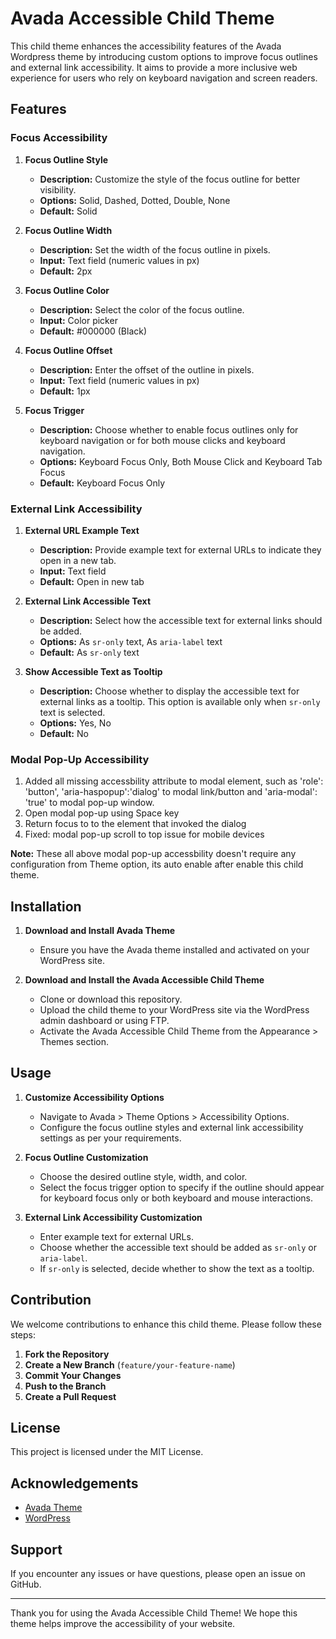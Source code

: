 # Avada Accessible Child Theme

This child theme enhances the accessibility features of the Avada Wordpress theme by introducing custom options to improve focus outlines and external link accessibility. It aims to provide a more inclusive web experience for users who rely on keyboard navigation and screen readers.

## Features

### Focus Accessibility

1. **Focus Outline Style**
   - **Description:** Customize the style of the focus outline for better visibility.
   - **Options:** Solid, Dashed, Dotted, Double, None
   - **Default:** Solid

2. **Focus Outline Width**
   - **Description:** Set the width of the focus outline in pixels.
   - **Input:** Text field (numeric values in px)
   - **Default:** 2px

3. **Focus Outline Color**
   - **Description:** Select the color of the focus outline.
   - **Input:** Color picker
   - **Default:** #000000 (Black)
     
4. **Focus Outline Offset**
   - **Description:** Enter the offset of the outline in pixels.
   - **Input:** Text field (numeric values in px)
   - **Default:** 1px

4. **Focus Trigger**
   - **Description:** Choose whether to enable focus outlines only for keyboard navigation or for both mouse clicks and keyboard navigation.
   - **Options:** Keyboard Focus Only, Both Mouse Click and Keyboard Tab Focus
   - **Default:** Keyboard Focus Only

### External Link Accessibility

1. **External URL Example Text**
   - **Description:** Provide example text for external URLs to indicate they open in a new tab.
   - **Input:** Text field
   - **Default:** Open in new tab

2. **External Link Accessible Text**
   - **Description:** Select how the accessible text for external links should be added.
   - **Options:** As `sr-only` text, As `aria-label` text
   - **Default:** As `sr-only` text

3. **Show Accessible Text as Tooltip**
   - **Description:** Choose whether to display the accessible text for external links as a tooltip. This option is available only when `sr-only` text is selected.
   - **Options:** Yes, No
   - **Default:** No
  
### Modal Pop-Up Accessibility

1. Added all missing accessbility attribute to modal element, such as 'role': 'button', 'aria-haspopup':'dialog' to modal link/button and 'aria-modal': 'true' to modal pop-up window.
2. Open modal pop-up using Space key
3. Return focus to to the element that invoked the dialog
4. Fixed: modal pop-up scroll to top issue for mobile devices
   
**Note:** These all above modal pop-up accessbility doesn't require any configuration from Theme option, its auto enable after enable this child theme.

## Installation

1. **Download and Install Avada Theme**
   - Ensure you have the Avada theme installed and activated on your WordPress site.

2. **Download and Install the Avada Accessible Child Theme**
   - Clone or download this repository.
   - Upload the child theme to your WordPress site via the WordPress admin dashboard or using FTP.
   - Activate the Avada Accessible Child Theme from the Appearance > Themes section.

## Usage

1. **Customize Accessibility Options**
   - Navigate to Avada > Theme Options > Accessibility Options.
   - Configure the focus outline styles and external link accessibility settings as per your requirements.

2. **Focus Outline Customization**
   - Choose the desired outline style, width, and color.
   - Select the focus trigger option to specify if the outline should appear for keyboard focus only or both keyboard and mouse interactions.

3. **External Link Accessibility Customization**
   - Enter example text for external URLs.
   - Choose whether the accessible text should be added as `sr-only` or `aria-label`.
   - If `sr-only` is selected, decide whether to show the text as a tooltip.

## Contribution

We welcome contributions to enhance this child theme. Please follow these steps:

1. **Fork the Repository**
2. **Create a New Branch** (`feature/your-feature-name`)
3. **Commit Your Changes**
4. **Push to the Branch**
5. **Create a Pull Request**

## License

This project is licensed under the MIT License.

## Acknowledgements

- [Avada Theme](https://avada.theme-fusion.com/)
- [WordPress](https://wordpress.org/)

## Support

If you encounter any issues or have questions, please open an issue on GitHub.

---

Thank you for using the Avada Accessible Child Theme! We hope this theme helps improve the accessibility of your website.
